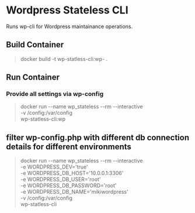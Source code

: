 
# Wordpress Stateless CLI

Runs wp-cli for Wordpress maintainance operations.

## Build Container
> docker build -t wp-statless-cli:wp-<version> .

## Run Container

### Provide all settings via wp-config
> docker run --name wp_stateless --rm  --interactive \
-v /config:/var/config \
wp-statless-cli:wp

## filter wp-config.php with different db connection details for different environments
> docker run --name wp_stateless --rm  --interactive \
-e WORDPRESS_DEV='true' \
-e WORDPRESS_DB_HOST='10.0.0.1:3306' \
-e WORDPRESS_DB_USER='root' \
-e WORDPRESS_DB_PASSWORD='root' \
-e WORDPRESS_DB_NAME='mikiwordpress' \
-v /config:/var/config \
wp-statless-cli
